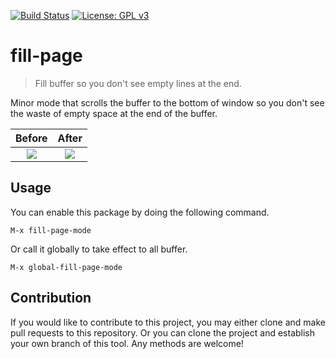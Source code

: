 [![Build Status](https://travis-ci.com/jcs-elpa/fill-page.svg?branch=master)](https://travis-ci.com/jcs-elpa/fill-page)
[![License: GPL v3](https://img.shields.io/badge/License-GPL%20v3-blue.svg)](https://www.gnu.org/licenses/gpl-3.0)

# fill-page
> Fill buffer so you don't see empty lines at the end.

Minor mode that scrolls the buffer to the bottom of window so you don't
see the waste of empty space at the end of the buffer.

| Before                       | After                       |
|:----------------------------:|:---------------------------:|
|<img src="./etc/before.gif"/> | <img src="./etc/after.gif"/>|

## Usage

You can enable this package by doing the following command.

```
M-x fill-page-mode
```

Or call it globally to take effect to all buffer.

```
M-x global-fill-page-mode
```

## Contribution

If you would like to contribute to this project, you may either
clone and make pull requests to this repository. Or you can
clone the project and establish your own branch of this tool.
Any methods are welcome!
